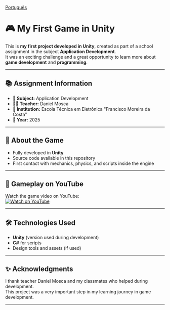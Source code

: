 [Português](README.md)
# 🎮 My First Game in Unity

This is **my first project developed in Unity**, created as part of a school assignment in the subject **Application Development**.  
It was an exciting challenge and a great opportunity to learn more about **game development** and **programming**.

---

## 📚 Assignment Information

- **📖 Subject:** Application Development  
- **👨‍🏫 Teacher:** Daniel Mosca  
- **🏫 Institution:** Escola Técnica em Eletrônica "Francisco Moreira da Costa"  
- **📅 Year:** 2025

---

## 📌 About the Game

- Fully developed in **Unity**  
- Source code available in this repository  
- First contact with mechanics, physics, and scripts inside the engine  

---

## 🎥 Gameplay on YouTube

Watch the game video on YouTube:  
[![Watch on YouTube](https://img.shields.io/badge/▶%20Watch%20on%20YouTube-red?style=for-the-badge&logo=youtube)](https://www.youtube.com/watch?v=32WgxWET7Vc)

---

## 🛠️ Technologies Used

- **Unity** (version used during development)  
- **C#** for scripts  
- Design tools and assets (if used)

---

## ✨ Acknowledgments

I thank teacher Daniel Mosca and my classmates who helped during development.  
This project was a very important step in my learning journey in game development.

---
